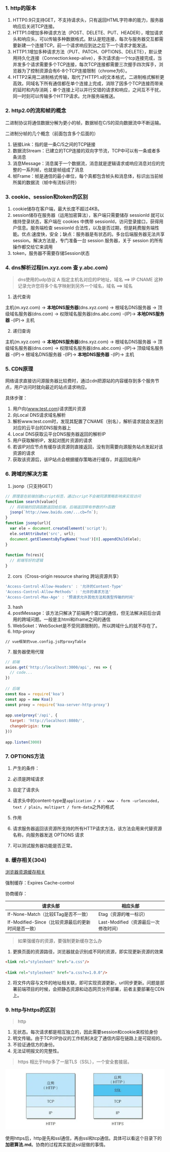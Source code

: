 <!-- 网络.md -->
### 1. http的版本
1. HTTP0.9只支持GET，不支持请求头，只有返回HTML字符串的能力，服务器响应后关闭TCP连接。
2. HTTP1.0增加多种请求方法（POST、DELETE、PUT、HEADER），增加请求头和响应头，可以传输多种数据格式。默认是短连接，每次与服务器交互都需要新建一个连接TCP。前一个请求响应到达之后下一个请求才能发送。
3. HTTP1.1增加多种请求方法（PUT、PATCH、OPTIONS、DELETE），默认使用持久化连接（Connection:keep-alive），多次请求由一个tcp连接完成，当并发多个请求需要多个TCP连接，每次TCP连接都需要三次握手四次挥手，浏览器为了控制资源会有6-8个TCP连接限制（chrome为6）。
4. HTTP2采用二进制格式传输，取代了HTTP1.x的文本格式，二进制格式解析更高效。同域名下所有通信都在单个连接上完成，消除了因多个TCP连接而带来的延时和内存消耗；单个连接上可以并行交错的请求和响应，之间互不干扰，同一时刻可以传输多个HTTP请求。允许服务端推送。

### 2. http2.0的流和帧的概念
二进制协议将通信数据分解为更小的帧，数据帧在C/S的双向数据流中不断运输。

二进制分帧的几个概念（前面包含多个后面的）
1. 链接Link：指的是一条C/S之间的TCP链接
2. 数据流Stream：已建立的TCP连接的双向字节流，TCP中可以有一条或者多条消息
3. 消息Message：消息属于一个数据流，消息就是逻辑请求或响应消息对应的完整的一系列帧，也就是帧组成了消息
4. 帧Frame：帧是通信的最小单位，每个真都包含帧头和消息体，标识出当前帧所属的数据流（帧中有流标识符）


### 3. cookie、session和token的区别
1. cookie储存在客户端，最大长度不超过4KB。
2. session储存在服务器（运用加密算法），客户端只需要储存 sessionId 就可以维持登录状态，客户端在 cookies 中携带 sessionId，访问登录接口，获得用户信息。服务端检查 sessionId 合法性，以及是否过期，但是耗费服务端性能。优点:速度快，安全；缺点：服务器是有状态的。多台后端服务器无法共享 session。解决方法是，专门准备一台 session 服务器，关于 session 的所有操作都交给它来调用
3. token，服务器不需要存储Session状态

### 4. dns解析过程(m.xyz.com 查 y.abc.com)
> dns使用的udp协议
> A 指定主机名对应的IP地址，域名 ==> IP
> CNAME 这种记录允许您将多个名字映射到另外一个域名，域名 ==> 域名
1. 迭代查询

主机(m.xyz.com) -> **本地DNS服务器**(dns.xyz.com) -> 根域名DNS服务器 -> 顶级域名服务器(dns.com) -> 权限域名服务器(dns.abc.com) -(IP)-> **本地DNS服务器** -(IP)-> 主机

2. 递归查询

主机(m.xyz.com) -> **本地DNS服务器**(dns.xyz.com) -> 根域名DNS服务器 -> 顶级域名服务器(dns.com) -> 权限域名服务器(dns.abc.com) -(IP)-> 顶级域名服务器 -(IP)-> 根域名DNS服务器 -(IP)-> **本地DNS服务器** -(IP)-> 主机

### 5. CDN原理
网络请求直接访问源服务器比较费时，通过cdn把源站的内容缓存到多个服务节点，用户访问时就向最近的站点请求响应。

具体步骤：

1. 用户向(www.test.com)请求图片资源
2. 向Local DNS请求域名解析
3. 解析www.test.com时，发现其配置了CNAME（别名），解析请求就会发送到对应的云平台的DNS服务器上
4. Local DNS获取云平台DNS服务器返回的解析IP
5. 用户获取解析IP，发起对图片资源的请求
6. 若该IP对应节点有缓存该资源则直接返回，没有则需要向源服务站点发起对该资源的请求
7. 获取该资源后，该IP站点会根据缓存策略进行缓存，并返回给用户

### 6. 跨域的解决方案
1. jsonp（只支持GET）
```js
// 原理是在前端创建script标签，通过script不会被同源策略影响来实现访问
function search(value){
  // 将前端的回调函数返回给后端，后端返回带有参数的fn函数
  jsonp(`http://www.baidu.com/...cb=fn`);
}
function jsonp(url){
  var ele = document.createElement('script');
  ele.setAttribute('src', url);
  document.getElementsByTagName('head')[0].appendChild(ele);
}

function fn(res){
  // 前端写好的逻辑
}
```
2. cors（Cross-origin resource sharing 跨站资源共享）
```js
'Access-Control-Allow-Headers' : '允许的Content-Type'
'Access-Control-Allow-Methods' : '允许的请求方法'
'Access-Control-Max-Age' : '预请求允许其他方法和类型传输的时间'
```
3. hash
4. postMessage：该方法只解决了前端两个窗口的通信，但无法解决前后台调用的跨域问题。一般是主html和iframe之间的通信
5. WebSoket：WebSocket是不受同源限制的，所以跨域什么的就不存在了。
6. http-proxy
```
// vue框架的vue.config.js的proxyTable
```
7. 服务器使用代理
```js
// 前端
axios.get('http://localhost:3000/api', res => {
  // code...
})

// 后端
const Koa = require('koa')
const app = new Koa()
const proxy = require('koa-server-http-proxy')

app.use(proxy('/api', {
  target: 'http://localhost:8080/',
  changeOrigin: true
}))

app.listen(3000)
```


### 7. OPTIONS方法
1. 产生的条件：
  1. 必须是跨域请求
  2. 自定了请求头
  3. 请求头中的content-type是```application / x - www - form -urlencoded```，```text / plain```，```multipart / form-data```之外的格式


2. 作用
  1. 请求服务器返回该资源所支持的所有HTTP请求方法，该方法会用来代替资源名称，向服务器发送 OPTIONS 请求
  2. 可以测试服务器功能是否正常。

### 8. 缓存相关(304)
[浏览器资源缓存相关](https://juejin.im/post/6844903801778864136)

强制缓存：Expires Cache-control

协商缓存：

请求头部 | 相应头部
--- | ---
If-None-Match（比较ETag是否不一致） | Etag（资源的唯一标识） 
If-Modified-Since（比较资源最后的更新时间是否一致） | Last-Modified（资源最后一次修改时间）

> 如果强缓存的资源，要强制更新缓存怎么办

1. 更换页面的资源路径，浏览器就会识别成不同的资源，即实现更新资源的效果
```html
<link rel="stylesheet" href="a.css"/>

<link rel="stylesheet" href="a.css?v=1.0.0"/>  
```
2. 将文件内容与文件的地址相关联，即可实现资源更新，url同步更新。问题是部署前端项目的时候，会把静态资源和动态网页分开部署，前者主要部署在CDN上。

### 9. http与https的区别

> http

1. 无状态。每次请求都是相互独立的，因此需要session和cookie来校验身份
2. 明文传输。由于TCP/IP协议的工作机制决定了通信内容在链路上是可窥视的。
3. 不验证通信方的身份。
4. 无法证明报文的完整性。

> https 相比于http多了一层TLS（SSL），一个安全套接层。

![image](https://github.com/AddJunZ/Front-End/blob/master/img/http-https.png)

使用https后，http是先和ssl通信，再由ssl和tcp通信。具体可以看这个目录下的**加密算法.md**。协商的过程其实就说ssl层做的事情。
